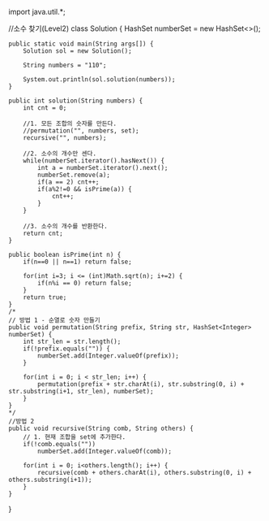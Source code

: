 import java.util.*;

//소수 찾기(Level2)
class Solution {
	HashSet<Integer> numberSet = new HashSet<>();
	
	public static void main(String args[]) {
		Solution sol = new Solution();
		
		String numbers = "110";
		
		System.out.println(sol.solution(numbers));
	}
	
	public int solution(String numbers) {
		int cnt = 0;
		
		//1. 모든 조합의 숫자를 만든다.
		//permutation("", numbers, set);
		recursive("", numbers);
		
		//2. 소수의 개수만 센다.
		while(numberSet.iterator().hasNext()) {
			int a = numberSet.iterator().next();
			numberSet.remove(a);
			if(a == 2) cnt++;
			if(a%2!=0 && isPrime(a)) {
				cnt++;
			}
		}
		
		//3. 소수의 개수를 반환한다.
		return cnt;
	}

	public boolean isPrime(int n) {
		if(n==0 || n==1) return false;
		
		for(int i=3; i <= (int)Math.sqrt(n); i+=2) {
			if(n%i == 0) return false;
		}
		return true;
	}
	/*
	// 방법 1 - 순열로 숫자 만들기
	public void permutation(String prefix, String str, HashSet<Integer> numberSet) {
		int str_len = str.length();
		if(!prefix.equals("")) {
			numberSet.add(Integer.valueOf(prefix));
		}
		
		for(int i = 0; i < str_len; i++) {
			permutation(prefix + str.charAt(i), str.substring(0, i) + str.substring(i+1, str_len), numberSet);
		}
	}
	*/
	//방법 2
	public void recursive(String comb, String others) {
		// 1. 현재 조합을 set에 추가한다.
		if(!comb.equals(""))
			numberSet.add(Integer.valueOf(comb));
		
		for(int i = 0; i<others.length(); i++) {
			recursive(comb + others.charAt(i), others.substring(0, i) + others.substring(i+1));
		}
	}
}